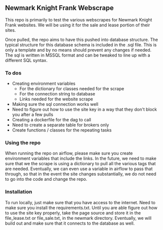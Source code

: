 ## Newmark Knight Frank Webscrape ##

This repo is primarily to test the various webscrapes for Newmark Knight Frank websites. 
We will be using it for the sale and lease portion of their sites.

Once pulled, the repo aims to have this pushed into database structure. The typical structure for this database schema
is included in the .sql file. This is only a template and by no means should prevent any changes if needed. The sql is
written in MSSQL format and can be tweaked to line up with a different SQL syntax.

### To dos ###
* Creating environment variables
    * For the dictionary for classes needed for the scrape
    * For the connection string to database
    * Links needed for the website scrape
* Making sure the sql connection works well
* Need to figure out how to use the site key in a way that they don't block you after a few pulls
* Creating a dockerfile for the dag to call
* Need to create a separate table for brokers only
* Create functions / classes for the repeating tasks

### Using the repo ###
When running the repo on airflow, please make sure you create environment variables that include the links. In the
future, we need to make sure that we the scrape is using a dictionary to pull all the various tags that are needed.
Eventually, we can even use a variable in airflow to pass that through, so that in the event
the site changes substantially, we do not need to go into the code and change the repo.

### Installation ###
To run locally, just make sure that you have access to the internet.
Need to make sure you install the requirements.txt. 
Until you are able figure out how to use the site key properly, take the page source and store it in the file_lease.txt
or file_sale.txt, in the newmark directory.
Eventually, we will build out and make sure that it connects to the database as well.